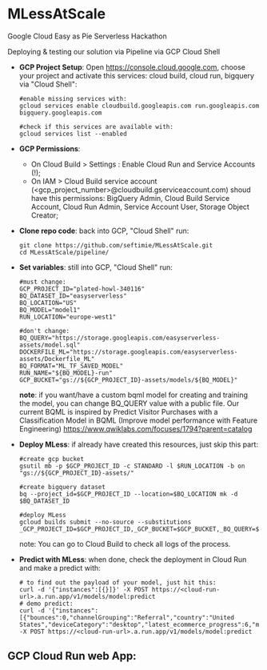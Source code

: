 # MLessAtScale
Google Cloud Easy as Pie Serverless Hackathon

Deploying & testing our solution via Pipeline via GCP Cloud Shell

- **GCP Project Setup**: Open https://console.cloud.google.com, choose your project and activate this services: cloud build, cloud run, bigquery via "Cloud Shell":
  
  ```
  #enable missing services with: 
  gcloud services enable cloudbuild.googleapis.com run.googleapis.com bigquery.googleapis.com
  
  #check if this services are available with:
  gcloud services list --enabled
  ```

- **GCP Permissions**:
  - On Cloud Build  > Settings : Enable Cloud Run and Service Accounts (!);
  - On IAM > Cloud Build service account (<gcp_project_number>@cloudbuild.gserviceaccount.com) shoud have this permissions: BigQuery Admin, Cloud Build Service Account, Cloud Run Admin, Service Account User, Storage Object Creator;

- **Clone repo code**: back into GCP, "Cloud Shell" run:
  ```
  git clone https://github.com/seftimie/MLessAtScale.git
  cd MLessAtScale/pipeline/
  ```
		
- **Set variables**: still into GCP, "Cloud Shell" run:
  
  ```
  #must change:
  GCP_PROJECT_ID="plated-howl-340116"
  BQ_DATASET_ID="easyserverless"
  BQ_LOCATION="US"
  BQ_MODEL="model1"
  RUN_LOCATION="europe-west1"

  #don't change:
  BQ_QUERY="https://storage.googleapis.com/easyserverless-assets/model.sql"
  DOCKERFILE_ML="https://storage.googleapis.com/easyserverless-assets/Dockerfile_ML"
  BQ_FORMAT="ML_TF_SAVED_MODEL"
  RUN_NAME="${BQ_MODEL}-run"
  GCP_BUCKET="gs://${GCP_PROJECT_ID}-assets/models/${BQ_MODEL}"
  ```
  **note**: if you want/have a custom bqml model for creating and training the model, you can change BQ_QUERY value with a public file. Our current BQML is inspired by Predict Visitor Purchases with a Classification Model in BQML (Improve model performance with Feature Engineering)  https://www.qwiklabs.com/focuses/1794?parent=catalog 

- **Deploy MLess**: if already have created this resources, just skip this part:
	
  ```
  #create gcp bucket
  gsutil mb -p $GCP_PROJECT_ID -c STANDARD -l $RUN_LOCATION -b on "gs://${GCP_PROJECT_ID}-assets/" 
  
  #create bigquery dataset
  bq --project_id=$GCP_PROJECT_ID --location=$BQ_LOCATION mk -d $BQ_DATASET_ID
  
  #deploy MLess
  gcloud builds submit --no-source --substitutions _GCP_PROJECT_ID=$GCP_PROJECT_ID,_GCP_BUCKET=$GCP_BUCKET,_BQ_QUERY=$BQ_QUERY,_BQ_DATASET_ID=$BQ_DATASET_ID,_BQ_MODEL=$BQ_MODEL,_BQ_LOCATION=$BQ_LOCATION,_BQ_FORMAT=$BQ_FORMAT,_RUN_LOCATION=$RUN_LOCATION,_RUN_NAME=$RUN_NAME,_DOCKERFILE_ML=$DOCKERFILE_ML
  ```
  note: You can go to Cloud Build to check all logs of the process. 

- **Predict with MLess**: when done, check the deployment in Cloud Run and make a predict with:
  ```
  # to find out the payload of your model, just hit this:
  curl -d '{"instances":[{}]}' -X POST https://<cloud-run-url>.a.run.app/v1/models/model:predict
  # demo predict:
  curl -d '{"instances":[{"bounces":0,"channelGrouping":"Referral","country":"United States","deviceCategory":"desktop","latest_ecommerce_progress":6,"medium":"referral","pageviews":51,"source":"mall.googleplex.com","time_on_site":4245}]}' -X POST https://<cloud-run-url>.a.run.app/v1/models/model:predict
  ```


## GCP Cloud Run web App:
